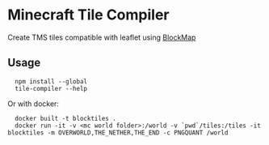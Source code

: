 # Minecraft Tile Compiler
Create TMS tiles compatible with leaflet using [BlockMap](https://github.com/Minecraft-Technik-Wiki/BlockMap)

## Usage
```
  npm install --global
  tile-compiler --help
```

Or with docker:

```
  docker built -t blocktiles .
  docker run -it -v <mc world folder>:/world -v `pwd`/tiles:/tiles -it blocktiles -m OVERWORLD,THE_NETHER,THE_END -c PNGQUANT /world
```
